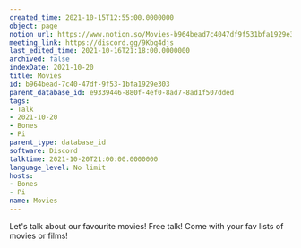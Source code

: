 ```yaml
---
created_time: 2021-10-15T12:55:00.0000000
object: page
notion_url: https://www.notion.so/Movies-b964bead7c4047df9f531bfa1929e303
meeting_link: https://discord.gg/9Kbq4djs
last_edited_time: 2021-10-16T21:18:00.0000000
archived: false
indexDate: 2021-10-20
title: Movies
id: b964bead-7c40-47df-9f53-1bfa1929e303
parent_database_id: e9339446-880f-4ef0-8ad7-8ad1f507dded
tags:
- Talk
- 2021-10-20
- Bones
- Pi
parent_type: database_id
software: Discord
talktime: 2021-10-20T21:00:00.0000000
language_level: No limit
hosts:
- Bones
- Pi
name: Movies
---
```


Let's talk about our favourite movies!
Free talk! Come with your fav lists of movies or films!



